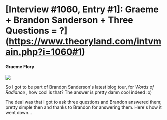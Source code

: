# [Interview #1060, Entry #1]: Graeme + Brandon Sanderson + Three Questions = ?](https://www.theoryland.com/intvmain.php?i=1060#1)

#### Graeme Flory

![](http://2.bp.blogspot.com/-9rm-FlxbTL8/Uygvlt-ZVCI/AAAAAAAAIsg/xpwkdLcC_6Q/s1600/Brandon+Blog+Tour.jpg)

So I got to be part of Brandon Sanderson's latest blog tour, for
*Words of Radiance*
, how cool is that? The answer is pretty damn cool indeed :o)

The deal was that I got to ask three questions and Brandon answered them; pretty simple then and thanks to Brandon for answering them. Here's how it went down...

